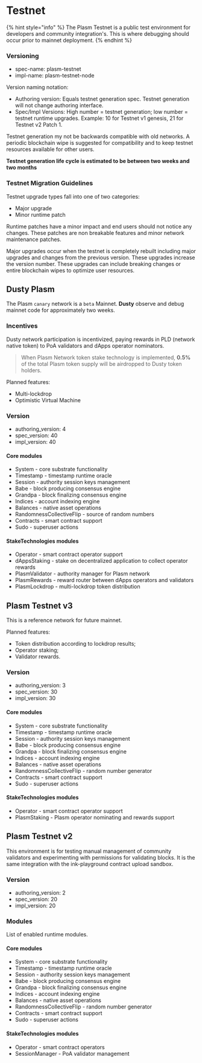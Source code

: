 # Testnet

{% hint style="info" %}
The Plasm Testnet is a public test environment for developers and community integration's. This is where debugging should occur prior to mainnet deployment.
{% endhint %}

### Versioning <a id="versioning"></a>

* spec-name: plasm-testnet
* impl-name: plasm-testnet-node

Version naming notation:

* Authoring version: Equals testnet generation spec. Testnet generation will not change authoring interface.
* Spec/Impl Versions: High number = testnet generation; low number = testnet runtime upgrades. Example: 10 for Testnet v1 genesis, 21 for Testnet v2 Patch 1.

Testnet generation my not be backwards compatible with old networks. A periodic blockchain wipe is suggested for compatibility and to keep testnet resources available for other users.

**Testnet generation life cycle is estimated to be between two weeks and two months**

### Testnet Migration Guidelines <a id="testnet-migration-guidelines"></a>

Testnet upgrade types fall into one of two categories:

* Major upgrade
* Minor runtime patch

Runtime patches have a minor impact and end users should not notice any changes. These patches are non breakable features and minor network maintenance patches.

Major upgrades occur when the testnet is completely rebuilt including major upgrades and changes from the previous version. These upgrades increase the version number. These upgrades can include breaking changes or entire blockchain wipes to optimize user resources.

## Dusty Plasm <a id="dusty-plasm"></a>

The Plasm `canary` network is a `beta` Mainnet. **Dusty** observe and debug mainnet code for approximately two weeks.

### Incentives <a id="incentives"></a>

Dusty network participation is incentivized, paying rewards in PLD \(network native token\) to PoA validators and dApps operator nominators.

> When Plasm Network token stake technology is implemented, **0.5%** of the total Plasm token supply will be airdropped to Dusty token holders.

Planned features:

* Multi-lockdrop
* Optimistic Virtual Machine

### Version <a id="version"></a>

* authoring\_version: 4
* spec\_version: 40
* impl\_version: 40

#### Core modules <a id="core-modules"></a>

* System - core substrate functionality
* Timestamp - timestamp runtime oracle
* Session - authority session keys management
* Babe - block producing consensus engine
* Grandpa - block finalizing consensus engine
* Indices - account indexing engine
* Balances - native asset operations
* RandomnessCollectiveFlip - source of random numbers
* Contracts - smart contract support
* Sudo - superuser actions

#### StakeTechnologies modules <a id="staketechnologies-modules"></a>

* Operator - smart contract operator support
* dAppsStaking - stake on decentralized application to collect operator rewards
* PlasmValidator - authority manager for Plasm network
* PlasmRewards - reward router between dApps operators and validators
* PlasmLockdrop - multi-lockdrop token distribution

## Plasm Testnet v3 <a id="plasm-testnet-v3"></a>

This is a reference network for future mainnet.

Planned features:

* Token distribution according to lockdrop results;
* Operator staking;
* Validator rewards.

### Version <a id="version"></a>

* authoring\_version: 3
* spec\_version: 30
* impl\_version: 30

#### Core modules <a id="core-modules"></a>

* System - core substrate functionality
* Timestamp - timestamp runtime oracle
* Session - authority session keys management
* Babe - block producing consensus engine
* Grandpa - block finalizing consensus engine
* Indices - account indexing engine
* Balances - native asset operations
* RandomnessCollectiveFlip - random number generator
* Contracts - smart contract support
* Sudo - superuser actions

#### StakeTechnologies modules <a id="staketechnologies-modules"></a>

* Operator - smart contract operator support
* PlasmStaking - Plasm operator nominating and rewards support

## Plasm Testnet v2 <a id="plasm-testnet-v2"></a>

This environment is for testing manual management of community validators and experimenting with permissions for validating blocks. It is the same integration with the ink-playground contract upload sandbox.

### Version <a id="version"></a>

* authoring\_version: 2
* spec\_version: 20
* impl\_version: 20

### Modules <a id="modules"></a>

List of enabled runtime modules.

#### Core modules <a id="core-modules"></a>

* System - core substrate functionality
* Timestamp - timestamp runtime oracle
* Session - authority session keys management
* Babe - block producing consensus engine
* Grandpa - block finalizing consensus engine
* Indices - account indexing engine
* Balances - native asset operations
* RandomnessCollectiveFlip - random number generator
* Contracts - smart contract support
* Sudo - superuser actions

#### StakeTechnologies modules <a id="staketechnologies-modules"></a>

* Operator - smart contract operators
* SessionManager - PoA validator management


